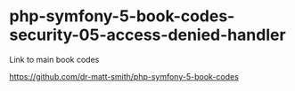 # php-symfony-5-book-codes-security-05-access-denied-handler




Link to main book codes

https://github.com/dr-matt-smith/php-symfony-5-book-codes

